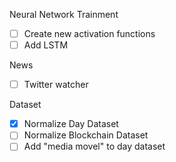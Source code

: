 Neural Network Trainment
- [ ] Create new activation functions
- [ ] Add LSTM

News
- [ ] Twitter watcher

Dataset
- [x] Normalize Day Dataset
- [ ] Normalize Blockchain Dataset
- [ ] Add "media movel" to day dataset